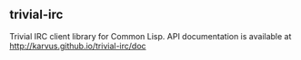 ## trivial-irc

Trivial IRC client library for Common Lisp.  API documentation is available
at http://karvus.github.io/trivial-irc/doc
